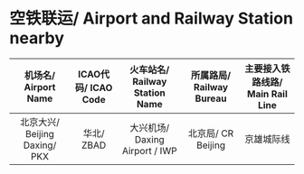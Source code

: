 # 空铁联运/ Airport and Railway Station nearby

| 机场名/ Airport Name | ICAO代码/ ICAO Code | 火车站名/ Railway Station Name | 所属路局/ Railway Bureau | 主要接入铁路线路/ Main Rail Line |
| :-: | :-: | :-: | :-: | :-: |
| 北京大兴/ Beijing Daxing/ PKX | 华北/ ZBAD | 大兴机场/ Daxing Airport / IWP | 北京局/ CR Beijing | 京雄城际线 |
